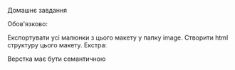 Домашнє завдання

Обов'язково:

Експортувати усі малюнки з цього макету у папку image.
Створити html структуру цього макету.
Екстра:

Верстка має бути семантичною

